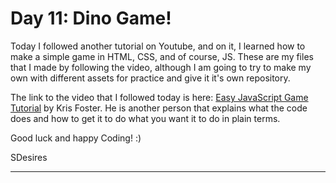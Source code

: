 <h1>Day 11: Dino Game!</h1>

<p>Today I followed another tutorial on Youtube, and on it, I learned how to make a simple game in HTML, CSS, and of course, JS. These are my files that I made by following the video, although I am going to try to make my own with different assets for practice and give it it's own repository.</p>

The link to the video that I followed today is here: <a href="https://www.youtube.com/watch?v=4Oz34co7VLY">Easy JavaScript Game Tutorial</a> by Kris Foster.
He is another person that explains what the code does and how to get it to do what you want it to do in plain terms. 

Good luck and happy Coding! :)

SDesires

<hr>


